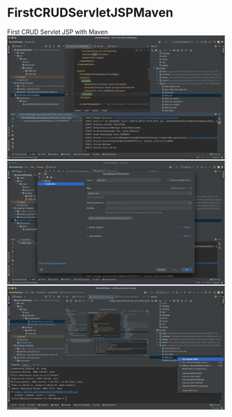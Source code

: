 # FirstCRUDServletJSPMaven
First CRUD Servlet JSP with Maven
![Setting maven runner inttelij](/src/main/resources/screenshoot/setting-jetty-server.png)
![Running jetty on maven](/src/main/resources/screenshoot/setting-runner-intellij.png)
![Running jetty intellij](/src/main/resources/screenshoot/running-jetty-server-intellj.png)




